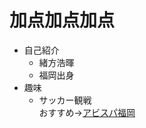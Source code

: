 # 加点加点加点
* 自己紹介<br>
    * 緒方浩暉
    * 福岡出身
* 趣味
    * サッカー観戦<br>
    おすすめ→[アビスパ福岡](https://www.avispa.co.jp/)
